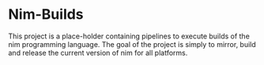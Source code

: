 # Nim-Builds

This project is a place-holder containing pipelines to execute builds of the nim programming language. 
The goal of the project is simply to mirror, build and release the current version of nim for all platforms.
